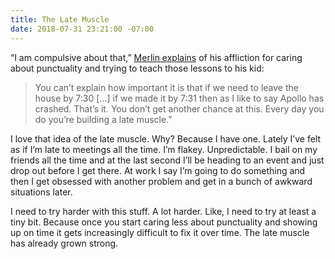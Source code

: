 ```yaml
---
title: The Late Muscle
date: 2018-07-31 23:21:00 -07:00
---
```


“I am compulsive about that,” [Merlin explains](http://www.merlinmann.com/roderick/ep-298-private-road.html) of his affliction for caring about punctuality and trying to teach those lessons to his kid:

> You can’t explain how important it is that if we need to leave the house by 7:30 […] if we made it by 7:31 then as I like to say Apollo has crashed. That’s it. You don’t get another chance at this. Every day you do you’re building a late muscle.” 

I love that idea of the late muscle. Why? Because I have one. Lately I’ve felt as if I’m late to meetings all the time. I’m flakey. Unpredictable. I bail on my friends all the time and at the last second I’ll be heading to an event and just drop out before I get there. At work I say I’m going to do something and then I get obsessed with another problem and get in a bunch of awkward situations later.

I need to try harder with this stuff. A lot harder. Like, I need to try at least a tiny bit. Because once you start caring less about punctuality and showing up on time it gets increasingly difficult to fix it over time. The late muscle has already grown strong.
